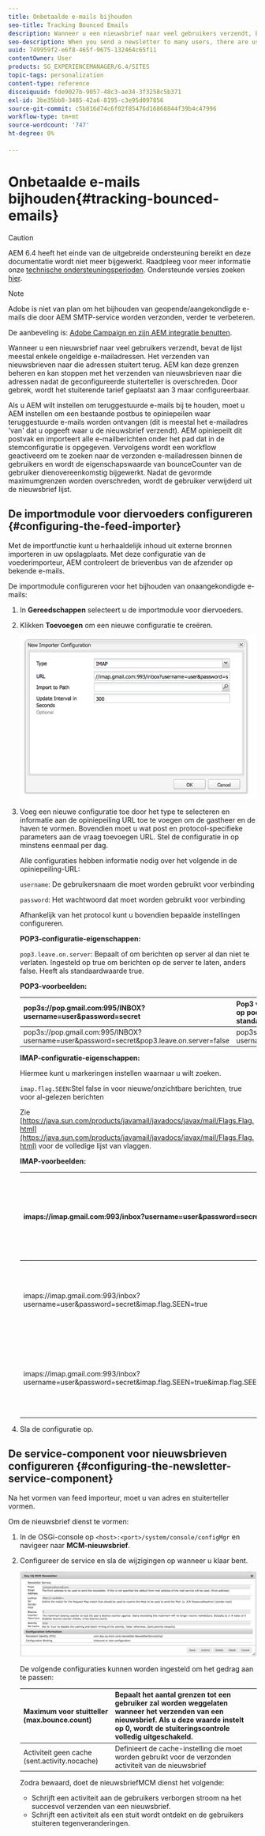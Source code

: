 ```yaml
---
title: Onbetaalde e-mails bijhouden
seo-title: Tracking Bounced Emails
description: Wanneer u een nieuwsbrief naar veel gebruikers verzendt, bevat de lijst meestal enkele ongeldige e-mailadressen. Het verzenden van nieuwsbrieven naar die adressen stuitert terug. AEM kan die grenzen beheren en kan ophouden verzendend nieuwsbrieven naar die adressen te verzenden nadat de gevormde stuiterteller wordt overschreden.
seo-description: When you send a newsletter to many users, there are usually some invalid emails addresses in the list. Sending newsletters to those addresses bounce back. AEM is capable of managing those bounces and can stop sending newsletters to those addresses after the configured bounce counter is exceeded.
uuid: 749959f2-e6f8-465f-9675-132464c65f11
contentOwner: User
products: SG_EXPERIENCEMANAGER/6.4/SITES
topic-tags: personalization
content-type: reference
discoiquuid: fde9027b-9057-48c3-ae34-3f3258c5b371
exl-id: 3be35bb8-3485-42a6-8195-c3e95d097856
source-git-commit: c5b816d74c6f02f85476d16868844f39b4c47996
workflow-type: tm+mt
source-wordcount: '747'
ht-degree: 0%

---
```


# Onbetaalde e-mails bijhouden{#tracking-bounced-emails}

>[!CAUTION]
>
>AEM 6.4 heeft het einde van de uitgebreide ondersteuning bereikt en deze documentatie wordt niet meer bijgewerkt. Raadpleeg voor meer informatie onze [technische ondersteuningsperioden](https://helpx.adobe.com/support/programs/eol-matrix.html). Ondersteunde versies zoeken [hier](https://experienceleague.adobe.com/docs/).

>[!NOTE]
>
>Adobe is niet van plan om het bijhouden van geopende/aangekondigde e-mails die door AEM SMTP-service worden verzonden, verder te verbeteren.
>
>De aanbeveling is: [Adobe Campaign en zijn AEM integratie benutten](/help/sites-administering/campaign.md).

Wanneer u een nieuwsbrief naar veel gebruikers verzendt, bevat de lijst meestal enkele ongeldige e-mailadressen. Het verzenden van nieuwsbrieven naar die adressen stuitert terug. AEM kan deze grenzen beheren en kan stoppen met het verzenden van nieuwsbrieven naar die adressen nadat de geconfigureerde stuiterteller is overschreden. Door gebrek, wordt het stuiterende tarief geplaatst aan 3 maar configureerbaar.

Als u AEM wilt instellen om teruggestuurde e-mails bij te houden, moet u AEM instellen om een bestaande postbus te opiniepeilen waar teruggestuurde e-mails worden ontvangen (dit is meestal het e-mailadres &#39;van&#39; dat u opgeeft waar u de nieuwsbrief verzendt). AEM opiniepeilt dit postvak en importeert alle e-mailberichten onder het pad dat in de stemconfiguratie is opgegeven. Vervolgens wordt een workflow geactiveerd om te zoeken naar de verzonden e-mailadressen binnen de gebruikers en wordt de eigenschapswaarde van bounceCounter van de gebruiker dienovereenkomstig bijgewerkt. Nadat de gevormde maximumgrenzen worden overschreden, wordt de gebruiker verwijderd uit de nieuwsbrief lijst.

## De importmodule voor diervoeders configureren {#configuring-the-feed-importer}

Met de importfunctie kunt u herhaaldelijk inhoud uit externe bronnen importeren in uw opslagplaats. Met deze configuratie van de voederimporteur, AEM controleert de brievenbus van de afzender op bekende e-mails.

De importmodule configureren voor het bijhouden van onaangekondigde e-mails:

1. In **Gereedschappen** selecteert u de importmodule voor diervoeders.

1. Klikken **Toevoegen** om een nieuwe configuratie te creëren.

   ![chlimage_1](assets/chlimage_1.png)

1. Voeg een nieuwe configuratie toe door het type te selecteren en informatie aan de opiniepeiling URL toe te voegen om de gastheer en de haven te vormen. Bovendien moet u wat post en protocol-specifieke parameters aan de vraag toevoegen URL. Stel de configuratie in op minstens eenmaal per dag.

   Alle configuraties hebben informatie nodig over het volgende in de opiniepeiling-URL:

   `username`: De gebruikersnaam die moet worden gebruikt voor verbinding

   `password`: Het wachtwoord dat moet worden gebruikt voor verbinding

   Afhankelijk van het protocol kunt u bovendien bepaalde instellingen configureren.

   **POP3-configuratie-eigenschappen:**

   `pop3.leave.on.server`: Bepaalt of om berichten op server al dan niet te verlaten. Ingesteld op true om berichten op de server te laten, anders false. Heeft als standaardwaarde true.

   **POP3-voorbeelden:**

   | pop3s://pop.gmail.com:995/INBOX?username=user&amp;password=secret | Pop3 via SSL gebruiken om verbinding te maken met GMail op poort 995 met gebruiker/geheim, zodat berichten standaard op de server blijven staan |
   |---|---|
   | pop3s://pop.gmail.com:995/INBOX?username=user&amp;password=secret&amp;pop3.leave.on.server=false | pop3s://pop.gmail.com:995/INBOX?username=user&amp;password=secret&amp;pop3.leave.on.server=false |

   **IMAP-configuratie-eigenschappen:**

   Hiermee kunt u markeringen instellen waarnaar u wilt zoeken.

   `imap.flag.SEEN`:Stel false in voor nieuwe/onzichtbare berichten, true voor al-gelezen berichten

   Zie [https://java.sun.com/products/javamail/javadocs/javax/mail/Flags.Flag.html](https://java.sun.com/products/javamail/javadocs/javax/mail/Flags.Flag.html) voor de volledige lijst van vlaggen.

   **IMAP-voorbeelden:**

   | imaps://imap.gmail.com:993/inbox?username=user&amp;password=secret | Het gebruiken van IMAP over SSL om met GMail op haven 993 met gebruiker/geheim te verbinden. Nieuwe berichten alleen standaard ophalen. |
   |---|---|
   | imaps://imap.gmail.com:993/inbox?username=user&amp;password=secret&amp;imap.flag.SEEN=true | Het gebruiken van IMAP over SSL om met GMail 93 met gebruiker/geheim te verbinden, slechts het krijgen van reeds gezien bericht. |
   | imaps://imap.gmail.com:993/inbox?username=user&amp;password=secret&amp;imap.flag.SEEN=true&amp;imap.flag.SEEN=false | Het gebruiken van IMAP over SSL om met GMail 93 met gebruiker/geheim te verbinden, die reeds wordt gelezen OF nieuwe berichten. |

1. Sla de configuratie op.

## De service-component voor nieuwsbrieven configureren {#configuring-the-newsletter-service-component}

Na het vormen van feed importeur, moet u van adres en stuiterteller vormen.

Om de nieuwsbrief dienst te vormen:

1. In de OSGi-console op `<host>:<port>/system/console/configMgr` en navigeer naar **MCM-nieuwsbrief**.

1. Configureer de service en sla de wijzigingen op wanneer u klaar bent.

   ![chlimage_1-1](assets/chlimage_1-1.png)

   De volgende configuraties kunnen worden ingesteld om het gedrag aan te passen:

   | Maximum voor stuitteller (max.bounce.count) | Bepaalt het aantal grenzen tot een gebruiker zal worden weggelaten wanneer het verzenden van een nieuwsbrief. Als u deze waarde instelt op 0, wordt de stuiteringscontrole volledig uitgeschakeld. |
   |---|---|
   | Activiteit geen cache (sent.activity.nocache) | Definieert de cache-instelling die moet worden gebruikt voor de verzonden activiteit van de nieuwsbrief |

   Zodra bewaard, doet de nieuwsbriefMCM dienst het volgende:

   * Schrijft een activiteit aan de gebruikers verborgen stroom na het succesvol verzenden van een nieuwsbrief.
   * Schrijft een activiteit als een stuit wordt ontdekt en de gebruikers stuiteren tegenveranderingen.
